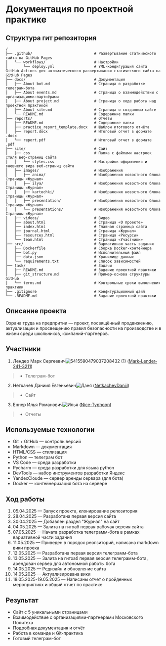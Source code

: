# Документация по проектной практике
## Структура гит репозитория
```markdawn
/
├── .github/                            # Развертывание статического сайта на GitHub Pages
│   └── workflows/                      # Настройки
│       └── deploy.yml                  # YML-конфигурация сайта GitHub Actions для автоматического развертывания статического сайта на GitHub Pages
├── docs/                               # Документация
│   ├── About bot.md                    # Страница о разработке телеграм-бота
│   ├── About events.md                 # Страница о взаимодействии с организациями-партнёрами
│   ├── About project.md                # Страница о ходе работы над проектной практикой 
│   ├── About site.md                   # Страница о созданном сайте
│   └── README.md                       # Содеражние папки
├── reports/                            # Отчеты
│   ├── README.md                       # Содеражние папки
│   ├── practice_report_template.docx   # Шаблон итогового отчёта
│   ├── report.docx                     # Итоговый отчет в формате .docx
│   └── report.pdf                      # Итоговый отчет в формате .pdf
├── site/                               # Сайт
│   ├── css                             # Папка с файлами настроек стиля веб-страниц сайта
│   │   └── styles.css                  # Настройки оформления и внешнего вида веб-страниц сайта
│   ├── images/                         # Изображения
│   │   ├── anima/                      # Изображения новостного блока Страницы «Журнал»
│   │   ├── ilya/                       # Изображения новостного блока Страницы «Журнал»
│   │   ├── kartochki/                  # Изображения новостного блока Страницы «Журнал»
│   │   ├── presentation/               # Изображения новостного блока Страницы «Журнал»
│   │   └── presentations/              # Изображения новостного блока Страницы «Журнал»
│   ├── videos/                         # Видео
│   ├── about.html                      # Страница «О проекте»
│   ├── index.html                      # Главная страница сайта
│   ├── journal.html                    # Страница «Журнал»
│   ├── resources.html                  # Страница «Ресурсы»
│   └── team.html                       # Страница «Участники»
├── src/                                # Вариативная часть задания
│   ├── Dockerfile                      # Cборка Docker-контейнера
│   ├── bot.py                          # Исполнительный файл
│   ├── data.json                       # Хранилище данных
│   └── requirements.txt                # Список зависимостей
├── task/                               # Задачи
│   ├── README.md                       # Задание проектной практики
│   ├── git_structure.md                # Пример-основа структуры GitHub
│   └── terms.md                        # Контрольные сроки выполнения практики
├── .gitignore                          # Конфигурационный файл
└── .README.md                          # Задание проектной практики
```
## Описание проекта
Охрана труда на предпритии — проект, посвящённый продвижению, актуализации и просвещению правил безопасности на производстве и в жизни среди школьников, 
компаний-партнеров.

## Участники
1. Лендер Марк Сергеевич![5415590479037208432 (1)](https://github.com/user-attachments/assets/d60dcd62-8517-4179-bed7-5a3820ed2ac3) ([Mark-Lender-241-3211](https://github.com/Mark-Lender-241-3211))
> * Телеграм-бот
2. Неткачев Даниил Евгеньевич![Даня](https://github.com/user-attachments/assets/14acfbe5-54d4-4a97-a7a7-96e5e1b9fb37) ([NetkachevDaniil](https://github.com/NetkachevDaniil)) 
> * Сайт
3. Еннер Илья Романович![Илья](https://github.com/user-attachments/assets/39646a88-e87f-4c47-a3f9-10a057f4ba23) ([Nice-Typhoon](https://github.com/Nice-Typhoon)) 
> * Отчеты

## Используемые технологии
- Git + GitHub — контроль версий
- Markdown — документация
- HTML/CSS — стилизация
- Python — телеграм бот
- VS Code — среда разработки
- Pycharm — среда разработки для языка python
- DevTools — набор инструментов разработки Яндекс
- YandexCloude — сервер аренды сервара (для бота)
- Docker — контейнеризация бота на сервере

## Ход работы
1) 05.04.2025 — Запуск проекта, клонирование репозитория
2) 28.04.2025 — Разработана первая версия сайта
3) 30.04.2025 — Добавлен раздел "Журнал" на сайт
4) 04.05.2025 — Залита на гитхаб первая рабочая версия сайта
5) 07.05.2025 — Начата разработка телеграмм-бота в рамках вариативной части задания
6) 11.05.2025 — Приведен в порядок реопзиторий, написана markdown вики проека
7) 12.05.2025 — Разработана первая версия телеграмм-бота
8) 13.05.2025 — Залита на гитхаб первая веосия телеграмм-бота, арендован сервер для автономной работы бота
9) 14.05.2025 — Редизайн и обновление сайта
10) 14.05.2025 — Актуализирована вики
11) 18.05.2025-19.05.2025 — Написаны отчет о пройденных мероприятиях и общий отчет по практике

## Результат
- Сайт с 5 уникальными страницами
- Взаимодействие с организациями-партнерами Московского Политеха
- Подробная документация и отчёт
- Работа в команде и Git-практика
- Готовый телеграм-бот
